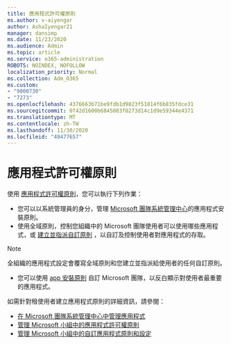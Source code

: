 ```yaml
---
title: 應用程式許可權原則
ms.author: v-aiyengar
author: AshaIyengar21
manager: dansimp
ms.date: 11/23/2020
ms.audience: Admin
ms.topic: article
ms.service: o365-administration
ROBOTS: NOINDEX, NOFOLLOW
localization_priority: Normal
ms.collection: Adm_O365
ms.custom:
- "9000730"
- "7273"
ms.openlocfilehash: 4376663b71be9fdb1d9823f51814f6b835fdce31
ms.sourcegitcommit: 0f42d1600b6845083f0273d14c1d9e59344e4371
ms.translationtype: MT
ms.contentlocale: zh-TW
ms.lasthandoff: 11/30/2020
ms.locfileid: "49477657"
---
```

# <a name="app-permission-policies"></a>應用程式許可權原則

使用 [應用程式許可權原則](https://docs.microsoft.com/microsoftteams/teams-app-permission-policies)，您可以執行下列作業：
- 您可以以系統管理員的身分，管理 [Microsoft 團隊系統管理中心](https://admin.teams.microsoft.com/policies/app-permission)的應用程式安裝原則。
- 使用全域原則，控制您組織中的 Microsoft 團隊使用者可以使用哪些應用程式，或 [建立並指派自訂原則](https://docs.microsoft.com/microsoftteams/teams-app-permission-policies#create-a-custom-app-permission-policy) ，以自訂及控制使用者對應用程式的存取。 
> [!NOTE]
> 全組織的應用程式設定會覆寫全域原則和您建立並指派給使用者的任何自訂原則。
- 您可以使用 [app 安裝原則](https://docs.microsoft.com/microsoftteams/teams-app-setup-policies) 自訂 Microsoft 團隊，以反白顯示對使用者最重要的應用程式。 


如需針對租使用者建立應用程式原則的詳細資訊，請參閱：
- [在 Microsoft 團隊系統管理中心中管理應用程式](https://docs.microsoft.com/MicrosoftTeams/manage-apps)
- [管理 Microsoft 小組中的應用程式許可權原則](https://docs.microsoft.com/microsoftteams/teams-app-permission-policies)
- [管理 Microsoft 小組中的自訂應用程式原則和設定](https://docs.microsoft.com/MicrosoftTeams/teams-custom-app-policies-and-settings)
